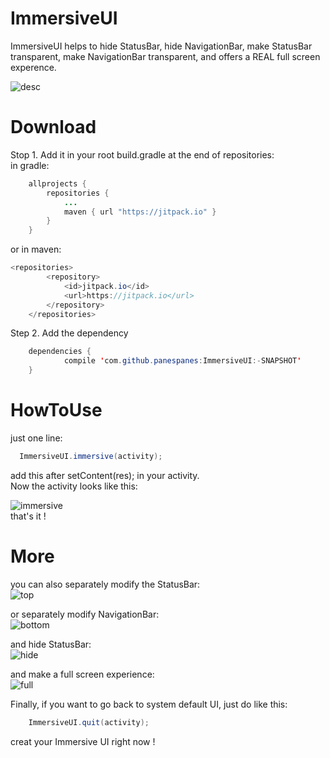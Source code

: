 # ImmersiveUI
ImmersiveUI helps to hide StatusBar, hide NavigationBar,  make StatusBar transparent, make NavigationBar transparent, and offers a REAL full screen experence.   
   
![desc](https://github.com/panespanes/ImmersiveUI/raw/master/desc_4.png)   
# Download
Stop 1. Add it in your root build.gradle at the end of repositories:   
in gradle:
```java
	allprojects {
		repositories {
			...
			maven { url "https://jitpack.io" }
		}
	}
```
or in maven:
```java
<repositories>
		<repository>
		    <id>jitpack.io</id>
		    <url>https://jitpack.io</url>
		</repository>
	</repositories>
```
Step 2. Add the dependency
```java
	dependencies {
	        compile 'com.github.panespanes:ImmersiveUI:-SNAPSHOT'
	}
```
# HowToUse
just one line:
```java
  ImmersiveUI.immersive(activity);
```
add this after setContent(res); in your activity.   
Now the activity looks like this: 
   
![immersive](https://github.com/panespanes/ImmersiveUI/raw/master/immersive_4.png)       
that's it !
# More
you can also separately modify the StatusBar:    
![top](https://github.com/panespanes/ImmersiveUI/raw/master/shot_setTop.png)   
   
or separately modify NavigationBar:    
![bottom](https://github.com/panespanes/ImmersiveUI/raw/master/shot_setFoot.png)   
   
and hide StatusBar:   
![hide](https://github.com/panespanes/ImmersiveUI/raw/master/hideTop_4.png)   
   
      
and make a full screen experience:   
![full](https://github.com/panespanes/ImmersiveUI/raw/master/full_hide_4.png)   
   
Finally, if you want to go back to system default UI, just do like this:
```java
	ImmersiveUI.quit(activity);
```


creat your Immersive UI right now !

